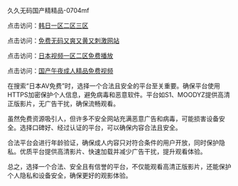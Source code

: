 
久久无码国产精精品-0704mf

点击访问：<a href="https://vassv.pages.dev/">韩日一区二区三区</a>

点击访问：<a href="https://gsd-agv.pages.dev/">免费无码又爽又黄又刺激网站</a>

点击访问：<a href="https://gda-c7m.pages.dev/">日本视频一区二区免费播放</a>

点击访问：<a href="https://tfda.pages.dev/">国产午夜成人精品免费视频</a>


在搜索“日本AV免费”时，选择一个合法且安全的平台至关重要。确保平台使用HTTPS加密保护个人信息，避免病毒和恶意软件。平台如S1、MOODYZ提供高清正版影片，无广告干扰，确保流畅观看。

虽然免费资源吸引人，但许多不安全网站充满恶意广告和病毒，可能损害设备安全。选择口碑好、经过认证的平台，可以确保内容合法且安全。

合法平台会进行年龄验证，确保成人内容只对符合条件的用户开放，同时保护隐私。优质平台提供高清影片、快速加载并减少广告干扰，提升观看体验。

总之，选择一个合法、安全且有信誉的平台，不仅能观看高清正版影片，还能保护个人隐私和设备安全，确保更好的观影体验。

<span style="display:none;">[Canonical link](https://github.com/ss20250704/ss18 ）</span>
